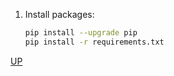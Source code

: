 <a name="top"></a>





1. Install packages:
   ```bash
   pip install --upgrade pip
   pip install -r requirements.txt
   ```
   









<a href="#top">UP</a>
